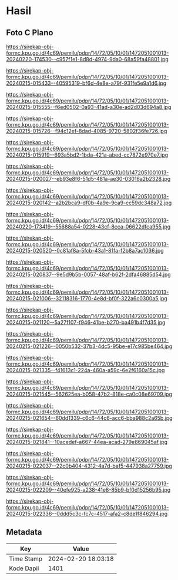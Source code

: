 # Hasil

## Foto C Plano

https://sirekap-obj-formc.kpu.go.id/4c69/pemilu/pdpr/14/72/05/10/01/1472051001013-20240220-174530--c957f1e1-8d8d-4974-9da0-68a59fa48801.jpg

https://sirekap-obj-formc.kpu.go.id/4c69/pemilu/pdpr/14/72/05/10/01/1472051001013-20240215-015433--40595319-bf6d-4e8e-a79f-931fe5e9a1d6.jpg

https://sirekap-obj-formc.kpu.go.id/4c69/pemilu/pdpr/14/72/05/10/01/1472051001013-20240215-015555--f6ed0502-0a93-41ad-a30e-ad2d03d694a8.jpg

https://sirekap-obj-formc.kpu.go.id/4c69/pemilu/pdpr/14/72/05/10/01/1472051001013-20240215-015726--f94c12ef-8dad-4085-9720-5802f36fe726.jpg

https://sirekap-obj-formc.kpu.go.id/4c69/pemilu/pdpr/14/72/05/10/01/1472051001013-20240215-015919--693a5bd2-1bda-421a-abed-cc7872e970e7.jpg

https://sirekap-obj-formc.kpu.go.id/4c69/pemilu/pdpr/14/72/05/10/01/1472051001013-20240215-020027--eb93e8f6-51d5-481a-ae30-03016a2b2328.jpg

https://sirekap-obj-formc.kpu.go.id/4c69/pemilu/pdpr/14/72/05/10/01/1472051001013-20240215-020142--a2b2bca9-df0b-4a9e-9ca9-cc59dc348a72.jpg

https://sirekap-obj-formc.kpu.go.id/4c69/pemilu/pdpr/14/72/05/10/01/1472051001013-20240220-173419--55688a54-0228-43cf-8cca-06622dfca955.jpg

https://sirekap-obj-formc.kpu.go.id/4c69/pemilu/pdpr/14/72/05/10/01/1472051001013-20240215-020520--0c81af8a-5fcb-43a1-81fa-f2b8a7ac1036.jpg

https://sirekap-obj-formc.kpu.go.id/4c69/pemilu/pdpr/14/72/05/10/01/1472051001013-20240215-020837--9e5d9b5b-0057-48af-b62f-2dfa46885d54.jpg

https://sirekap-obj-formc.kpu.go.id/4c69/pemilu/pdpr/14/72/05/10/01/1472051001013-20240215-021006--32118316-1770-4e8d-bf0f-322a6c0300a5.jpg

https://sirekap-obj-formc.kpu.go.id/4c69/pemilu/pdpr/14/72/05/10/01/1472051001013-20240215-021120--5a27f107-f946-41be-b270-ba491b4f7d35.jpg

https://sirekap-obj-formc.kpu.go.id/4c69/pemilu/pdpr/14/72/05/10/01/1472051001013-20240215-021226--0050b532-37b3-4dc5-95be-e17c985be464.jpg

https://sirekap-obj-formc.kpu.go.id/4c69/pemilu/pdpr/14/72/05/10/01/1472051001013-20240215-021335--f41613c1-224a-460a-a59c-6e2f6160a15c.jpg

https://sirekap-obj-formc.kpu.go.id/4c69/pemilu/pdpr/14/72/05/10/01/1472051001013-20240215-021545--562625ea-b058-47b2-818e-ca0c08e69709.jpg

https://sirekap-obj-formc.kpu.go.id/4c69/pemilu/pdpr/14/72/05/10/01/1472051001013-20240215-021654--60dd1339-c6c6-44c6-acc6-bba988c2a65b.jpg

https://sirekap-obj-formc.kpu.go.id/4c69/pemilu/pdpr/14/72/05/10/01/1472051001013-20240215-021841--10acedef-a667-44ea-acad-279e869045af.jpg

https://sirekap-obj-formc.kpu.go.id/4c69/pemilu/pdpr/14/72/05/10/01/1472051001013-20240215-022037--22c0b404-4312-4a7d-baf5-447938a27759.jpg

https://sirekap-obj-formc.kpu.go.id/4c69/pemilu/pdpr/14/72/05/10/01/1472051001013-20240215-022209--40efe925-a238-41e8-85b9-bf0d15256b95.jpg

https://sirekap-obj-formc.kpu.go.id/4c69/pemilu/pdpr/14/72/05/10/01/1472051001013-20240215-022336--0ddd5c3c-fc7c-4517-afa2-c8de1f846294.jpg


## Metadata

| Key        | Value               |
| ---------- | ------------------- |
| Time Stamp | 2024-02-20 18:03:18 |
| Kode Dapil | 1401                |



